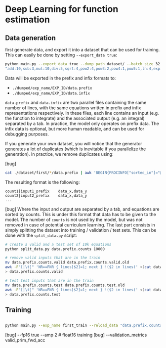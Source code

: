 # Deep Learning for function estimation


## Data generation

first generate data, and export it into a dataset that can be used for training. This can easily be done by setting `--export_data true`:
```bash
python main.py --export_data true --dump_path dataset/ --batch_size 32 --cpu true --exp_name first --num_workers 1 --env_base_seed -1  --n_variables 1 --leaf_probs "0.75,0.25,0" --max_ops 5 --max_int 5 --positive true --max_len 64 --epoch_size 10 --max_epoch 10 --operators "add:10,sub:3,mul:10,pow2:4,pow3:2,pow4:1,pow5:1,exp:4,sin:4,cos:4,tan:4"
"add:10,sub:3,mul:10,div:5,sqrt:4,pow2:4,pow3:2,pow4:1,pow5:1,ln:4,exp:4,sin:4,cos:4,tan:4,asin:1,acos:1,atan:1,sinh:1,cosh:1,tanh:1,asinh:1,acosh:1,atanh:1"
```

Data will be exported in the prefix and infix formats to:
- `./dumped/exp_name/EXP_ID/data.prefix`
- `./dumped/exp_name/EXP_ID/data.infix`

`data.prefix` and `data.infix` are two parallel files containing the same number of lines, with the same equations written in prefix and infix representations respectively. In these files, each line contains an input (e.g. the function to integrate) and the associated output (e.g. an integral) separated by a tab. In practice, the model only operates on prefix data. The infix data is optional, but more human readable, and can be used for debugging purposes.

If you generate your own dataset, you will notice that the generator generates a lot of duplicates (which is inevitable if you parallelize the generation). In practice, we remove duplicates using:

[bug]
```bash
cat ./dataset/first/*/data.prefix | awk 'BEGIN{PROCINFO["sorted_in"]="@val_num_desc"}{c[$0]++}END{for (i in c) printf("%i|%s\n",c[i],i)}' > data.prefix.counts

```

The resulting format is the following:
```
count1|input1_prefix    data_x,data_y
count2|input2_prefix    data_x,data_y
...
```
[bug]
Where the input and output are separated by a tab, and equations are sorted by counts. This is under this format that data has to be given to the model. The number of `counts` is not used by the model, but was not removed in case of potential curriculum learning. The last part consists in simply splitting the dataset into training / validation / test sets. This can be done with the `split_data.py` script:

```bash
# create a valid and a test set of 10k equations
python split_data.py data.prefix.counts 10000

# remove valid inputs that are in the train
mv data.prefix.counts.valid data.prefix.counts.valid.old
awk -F"[|\t]" 'NR==FNR { lines[$2]=1; next } !($2 in lines)' <(cat data.prefix.counts.train) data.prefix.counts.valid.old \
> data.prefix.counts.valid

# test test inputs that are in the train
mv data.prefix.counts.test data.prefix.counts.test.old
awk -F"[|\t]" 'NR==FNR { lines[$2]=1; next } !($2 in lines)' <(cat data.prefix.counts.train) data.prefix.counts.test.old \
> data.prefix.counts.test
```


## Training

```bash

python main.py --exp_name first_train --reload_data "data.prefix.counts.train,data.prefix.counts.valid,data.prefix.counts.test" --reload_size 103724 --emb_dim 8 --n_enc_layers 6 --n_dec_layers 6 --n_heads 2 --optimizer "adam,lr=0.0001"  --batch_size 32 --epoch_size 10000 --validation_metrics valid_prim_fwd_acc --cpu true


```

[bug] --fp16 true --amp 2     # float16 training
[bug] --validation_metrics valid_prim_fwd_acc 



